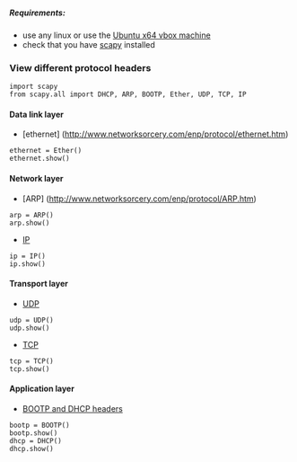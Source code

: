 ##### Requirements:
- use any linux or use the [Ubuntu x64 vbox machine](https://github.com/fmi-retele/vbox-scapy/releases/download/v1/osbox.vdi.tar.gz)
- check that you have [scapy](http://www.secdev.org/projects/scapy/) installed

### View different protocol headers 

```
import scapy
from scapy.all import DHCP, ARP, BOOTP, Ether, UDP, TCP, IP
```

#### Data link layer
- [ethernet] (http://www.networksorcery.com/enp/protocol/ethernet.htm)
```
ethernet = Ether()
ethernet.show()
```

#### Network layer
- [ARP] (http://www.networksorcery.com/enp/protocol/ARP.htm)
```
arp = ARP()
arp.show()
```

- [IP](http://www.networksorcery.com/enp/protocol/IP.htm)
```
ip = IP()
ip.show()
```

#### Transport layer
- [UDP](http://www.networksorcery.com/enp/protocol/UDP.htm)
```
udp = UDP()
udp.show()
```
- [TCP](http://www.networksorcery.com/enp/protocol/TCP.htm)
```
tcp = TCP()
tcp.show()
```

#### Application layer
- [BOOTP and DHCP headers](http://www.networksorcery.com/enp/protocol/DHCP.htm)
```
bootp = BOOTP()
bootp.show()
dhcp = DHCP()
dhcp.show()
```

